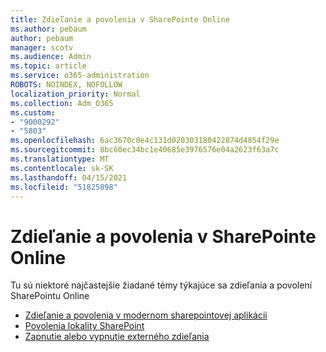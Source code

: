 ```yaml
---
title: Zdieľanie a povolenia v SharePointe Online
ms.author: pebaum
author: pebaum
manager: scotv
ms.audience: Admin
ms.topic: article
ms.service: o365-administration
ROBOTS: NOINDEX, NOFOLLOW
localization_priority: Normal
ms.collection: Adm_O365
ms.custom:
- "9000292"
- "5803"
ms.openlocfilehash: 6ac3670c0e4c131d020303180422874d4854f29e
ms.sourcegitcommit: 8bc60ec34bc1e40685e3976576e04a2623f63a7c
ms.translationtype: MT
ms.contentlocale: sk-SK
ms.lasthandoff: 04/15/2021
ms.locfileid: "51825098"
---
```

# <a name="sharepoint-online-sharing-and-permissions"></a>Zdieľanie a povolenia v SharePointe Online

Tu sú niektoré najčastejšie žiadané témy týkajúce sa zdieľania a povolení SharePointu Online

- [Zdieľanie a povolenia v modernom sharepointovej aplikácii](https://docs.microsoft.com/sharepoint/modern-experience-sharing-permissions)
- [Povolenia lokality SharePoint](https://docs.microsoft.com/sharepoint/customize-sharepoint-site-permissions)
- [Zapnutie alebo vypnutie externého zdieľania](https://docs.microsoft.com/sharepoint/turn-external-sharing-on-or-off)